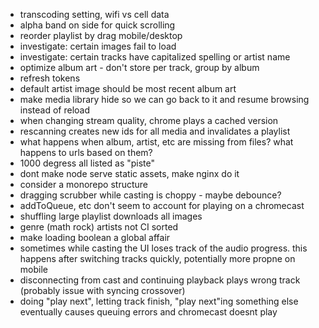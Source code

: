 - transcoding setting, wifi vs cell data
- alpha band on side for quick scrolling
- reorder playlist by drag mobile/desktop
- investigate: certain images fail to load
- investigate: certain tracks have capitalized spelling or artist name
- optimize album art - don't store per track, group by album
- refresh tokens
- default artist image should be most recent album art
- make media library hide so we can go back to it and resume browsing instead of reload
- when changing stream quality, chrome plays a cached version
- rescanning creates new ids for all media and invalidates a playlist
- what happens when album, artist, etc are missing from files? what happens to urls based on them?
- 1000 degress all listed as "piste"
- dont make node serve static assets, make nginx do it
- consider a monorepo structure
- dragging scrubber while casting is choppy - maybe debounce?
- addToQueue, etc don't seem to account for playing on a chromecast
- shuffling large playlist downloads all images
- genre (math rock) artists not CI sorted
- make loading boolean a global affair
- sometimes while casting the UI loses track of the audio progress. this happens after switching tracks quickly, potentially more propne on mobile
- disconnecting from cast and continuing playback plays wrong track (probably issue with syncing crossover)
- doing "play next", letting track finish, "play next"ing something else eventually causes queuing errors and chromecast doesnt play
